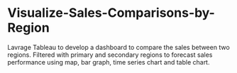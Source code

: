 # Visualize-Sales-Comparisons-by-Region
Lavrage Tableau to develop a dashboard to compare the sales between two regions. Filtered with primary and secondary regions to forecast sales performance using map, bar graph, time series chart and table chart.
